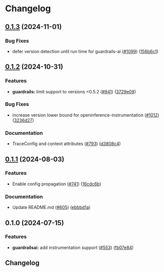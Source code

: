 # Changelog

## [0.1.3](https://github.com/Arize-ai/openinference/compare/python-openinference-instrumentation-guardrails-v0.1.2...python-openinference-instrumentation-guardrails-v0.1.3) (2024-11-01)


### Bug Fixes

* defer version detection until run time for guardrails-ai ([#1099](https://github.com/Arize-ai/openinference/issues/1099)) ([156b6c1](https://github.com/Arize-ai/openinference/commit/156b6c11b0cbade2b99e37af49a77f4e1af79f84))

## [0.1.2](https://github.com/Arize-ai/openinference/compare/python-openinference-instrumentation-guardrails-v0.1.1...python-openinference-instrumentation-guardrails-v0.1.2) (2024-10-31)


### Features

* **guardrails:** limit support to versions &lt;0.5.2 ([#941](https://github.com/Arize-ai/openinference/issues/941)) ([3729e09](https://github.com/Arize-ai/openinference/commit/3729e09ea568b404a331a7f183067052010408ea))


### Bug Fixes

* increase version lower bound for openinference-instrumentation ([#1012](https://github.com/Arize-ai/openinference/issues/1012)) ([3236d27](https://github.com/Arize-ai/openinference/commit/3236d2733a46b84d693ddb7092209800cde8cc34))


### Documentation

* TraceConfig and context attributes ([#793](https://github.com/Arize-ai/openinference/issues/793)) ([d3808c4](https://github.com/Arize-ai/openinference/commit/d3808c4bea3f6a4c72d3a7ea09b54e78072be6fd))

## [0.1.1](https://github.com/Arize-ai/openinference/compare/python-openinference-instrumentation-guardrails-v0.1.0...python-openinference-instrumentation-guardrails-v0.1.1) (2024-08-03)


### Features

* Enable config propagation ([#741](https://github.com/Arize-ai/openinference/issues/741)) ([16cdc6b](https://github.com/Arize-ai/openinference/commit/16cdc6b71fb14728a3eca7db27a55b68187cb4aa))


### Documentation

* Update README.md ([#605](https://github.com/Arize-ai/openinference/issues/605)) ([ebbbd1a](https://github.com/Arize-ai/openinference/commit/ebbbd1a7ef91aa0a05cbd7c2f5c1a74c60de5c5c))

## 0.1.0 (2024-07-15)


### Features

* **guardrailsai:** add instrumentation support ([#553](https://github.com/Arize-ai/openinference/issues/553)) ([fb07e84](https://github.com/Arize-ai/openinference/commit/fb07e84b2027f06ad1c0659b5eabee87b23a0de0))

## Changelog
